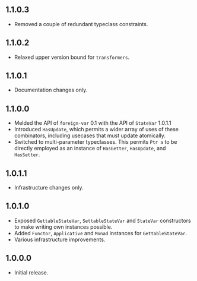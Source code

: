 1.1.0.3
-------
* Removed a couple of redundant typeclass constraints.

1.1.0.2
-------
* Relaxed upper version bound for `transformers`.

1.1.0.1
-------
* Documentation changes only.

1.1.0.0
-------
* Melded the API of `foreign-var` 0.1 with the API of `StateVar` 1.0.1.1
* Introduced `HasUpdate`, which permits a wider array of uses of these combinators, including usecases that must update atomically.
* Switched to multi-parameter typeclasses. This permits `Ptr a` to be directly employed as an instance of `HasGetter`, `HasUpdate`, and `HasSetter`.

1.0.1.1
-------
* Infrastructure changes only.

1.0.1.0
-------
* Exposed `GettableStateVar`, `SettableStateVar` and `StateVar` constructors to make writing own instances possible.
* Added `Functor`, `Applicative` and `Monad` instances for `GettableStateVar`.
* Various infrastructure improvements.

1.0.0.0
-------
* Initial release.
